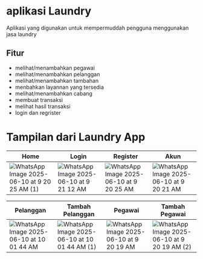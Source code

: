 # aplikasi Laundry

Aplikasi yang digunakan untuk mempermuddah pengguna menggunakan jasa laundry

## Fitur
- melihat/menambahkan pegawai
- melihat/menambahkan pelanggan
- melihat/menambahkan tambahan
- menbahkan layannan yang tersedia
- melihat/menambahkan cabang
- membuat transaksi
- melihat hasil transaksi
- login dan regrister

# Tampilan dari Laundry App
| Home | Login | Register | Akun |
|------|-------|----------|------|
| ![WhatsApp Image 2025-06-10 at 9 20 25 AM (1)](https://github.com/user-attachments/assets/27e9cf01-74bd-4dd5-97dd-f6bb14051052) |![WhatsApp Image 2025-06-10 at 9 21 12 AM](https://github.com/user-attachments/assets/38590985-77f9-4a7a-8154-ff0e1575fd8b)| ![WhatsApp Image 2025-06-10 at 9 20 25 AM](https://github.com/user-attachments/assets/c965bfe2-84e2-4f1e-b202-71f3434a4f04) | ![WhatsApp Image 2025-06-10 at 9 20 21 AM](https://github.com/user-attachments/assets/75820850-2222-4ef9-9b97-a353234eda84)
 
| Pelanggan | Tambah Pelanggan | Pegawai | Tambah Pegawai |
|------|-------|----------|------|
| ![WhatsApp Image 2025-06-10 at 10 01 44 AM](https://github.com/user-attachments/assets/1fb2d7b0-47ab-40d7-a13e-c91e89cb4d44) | ![WhatsApp Image 2025-06-10 at 10 01 44 AM (1)](https://github.com/user-attachments/assets/70db201c-26ae-4bf0-ae9d-fa50eea50cd8) | ![WhatsApp Image 2025-06-10 at 9 20 19 AM](https://github.com/user-attachments/assets/a6e5af9c-3841-403f-a5ca-b225a94f52da) | ![WhatsApp Image 2025-06-10 at 9 20 19 AM (2)](https://github.com/user-attachments/assets/2879e37e-cf68-473c-a15b-42baf92e1520)
